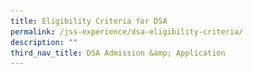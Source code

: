 ```yaml
---
title: Eligibility Criteria for DSA
permalink: /jss-experience/dsa-eligibility-criteria/
description: ""
third_nav_title: DSA Admission &amp; Application
---
```

<div hidden="">
# Sports

|  |  |  |
|---|---|---|
| **Eligibility Criteria** | 1. History and achievements in the sport<br><br>2. Evidence of passion/ talent/ interest<br><br>Please note that meeting all the criteria does not guarantee the student will be shortlisted/ given an offer. |  |
| **Mode of Selection** | Interview and Trials<br><br>Shortlisted students will need to go through an interview that consists of two parts -<br><br>Part 1: Sports Trials<br><br>Part 2: An interview conducted by a panel of teachers. |  |
| **Programmes, activities and/ or opportunities that students can expect to participate in for each DSA-Sec talent** | 1. Sports Science Workshops<br><br>2. Sports Scholarship Award<br><br>Please refer to our DSA E-brochure for more details. |  |

# Science

|  |  |  |
|---|---|---|
| **Eligibility Criteria** | 1. History of participation in science-related activities in and beyond primary school<br><br>2. History of team-based collaboration<br><br>3. Evidence of passion and interest in Science<br><br>Please note that meeting all the criteria does not guarantee the student will be shortlisted/ given an offer. |  |
| **Mode of selection** | **Interview and Laboratory Simulation Sessions**<br>Shortlisted students will need to go through an interview that consists of two parts -<br><br>Part 1: Laboratory Simulation (applicants will be required to collaborate and analyse a Science experiment)<br><br>Part 2: An interview conducted by a panel of teachers |  |
| **Programmes, activities and/or opportunities that students can expect to participate in for each DSA-Sec talent** | ![](/images/science%20research.png) |  |
|  |  |  |

# Service Leadership

|  |  |  |
|---|---|---|
| **Eligibility Criteria** | 1.  Holds leadership roles in student leadership bodies (eg. prefectorial  board, student council, class committees)<br><br>2. Displays leadership skills in service to school and community (eg. led in class VIA activity, co-organise cohort/ class activity)<br><br>3. Displays interest and passion in service and community-related activities outside of school<br><br> 4. Demonstrates exemplary character and leadership<br><br>Please note that meeting all the criteria does not guarantee the student will be shortlisted/ given an offer. |  |
| **Mode of selection** | **Interview and Simulation Sessions** <br><br>Shortlisted students will need to go through an interview by a panel of teachers. |  |
| **Programmes, activities and/or opportunities that students can expect to participate in for each DSA-Sec talent** | 1. Project [COM]passion<br><br>2. JSS-TJ Elderly Befrienders Programme<br><br>3. Citi-YMCA Youth For Causes (YFC) <br><br>Please refer to our DSA E-brochure above for more details. |  |
|  |  |  |

		 
<center> Updated 5 Apr 2023 </center></div>